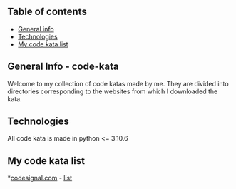 ## Table of contents
* [General info](#general-info-code-kata)
* [Technologies](#technologies)
* [My code kata list](#my-code-kata-list)

## General Info - code-kata
Welcome to my collection of code katas made by me. They are divided into directories corresponding to the websites from which I downloaded the kata.

## Technologies
All code kata is made in python <= 3.10.6

## My code kata list
*[codesignal.com](https://codesignal.com) - [list](https://)
